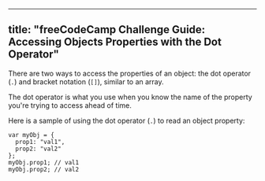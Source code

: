 
---
title: "freeCodeCamp Challenge Guide: Accessing Objects Properties with the Dot Operator"
---

There are two ways to access the properties of an object: the dot operator (`.`) and bracket notation (`[]`), similar to an array.

The dot operator is what you use when you know the name of the property you're trying to access ahead of time.

Here is a sample of using the dot operator (`.`) to read an object property:

    var myObj = {
      prop1: "val1",
      prop2: "val2"
    };
    myObj.prop1; // val1
    myObj.prop2; // val2
